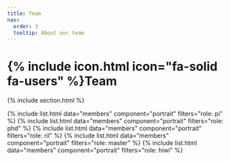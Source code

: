 ```yaml
---
title: Team
nav:
  order: 3
  tooltip: About our team
---
```


# {% include icon.html icon="fa-solid fa-users" %}Team


{% include section.html %}

{% include list.html data="members" component="portrait" filters="role: pi" %}
{% include list.html data="members" component="portrait" filters="role: phd" %}
{% include list.html data="members" component="portrait" filters="role: ril" %}
{% include list.html data="members" component="portrait" filters="role: master" %}
{% include list.html data="members" component="portrait" filters="role: hiwi" %}



